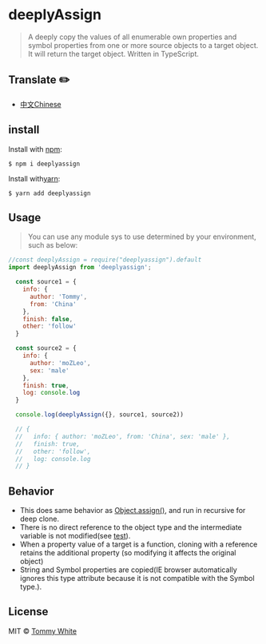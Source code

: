 # deeplyAssign
> A deeply copy the values of all enumerable own properties and symbol properties from one or more source objects to a target object. It will return the target object. Written in TypeScript.

## Translate ✏️
- [中文Chinese](https://github.com/Tommy-White/deeplyAssign/blob/master/README_ZH-CH.md)

## install
Install with [npm](https://www.npmjs.com/):
```
$ npm i deeplyassign
```

Install with[yarn](https://yarnpkg.com/en/):
```
$ yarn add deeplyassign
```

## Usage
> You can use any module sys to use determined by your environment, such as below:

```js
//const deeplyAssign = require("deeplyassign").default
import deeplyAssign from 'deeplyassign';

  const source1 = { 
    info: { 
      author: 'Tommy',
      from: 'China' 
    }, 
    finish: false,
    other: 'follow' 
  }

  const source2 = { 
    info: { 
      author: 'moZLeo', 
      sex: 'male' 
    }, 
    finish: true,
    log: console.log
  }

  console.log(deeplyAssign({}, source1, source2))

  // {
  //   info: { author: 'moZLeo', from: 'China', sex: 'male' },
  //   finish: true,
  //   other: 'follow',
  //   log: console.log
  // }
```

## Behavior
  - This does same behavior as [Object.assign()](https://developer.mozilla.org/en-US/docs/Web/JavaScript/Reference/Global_Objects/Object/assign#Description), and run in recursive for deep clone.
  - There is no direct reference to the object type and the intermediate variable is not modified(see [test](https://github.com/Tommy-White/deeplyAssign/blob/master/__tests__/index.js#L16)).
  - When a property value of a target is a function, cloning with a reference retains the additional property (so modifying it affects the original object) 
  - String and Symbol properties are copied(IE browser automatically ignores this type attribute because it is not compatible with the Symbol type.).

## License
MIT © [Tommy White](https://github.com/Tommy-White)
